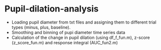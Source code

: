 # Pupil-dilation-analysis

- Loading pupil diameter from txt files and assigning them to different trial types (minus, plus, baseline). 
- Smoothing and binning of pupi diameter time series data
- Calculation of the change in pupil dilation (using df_f_fun.m), z-score (z_score_fun.m) and response integral (AUC_fun2.m)
